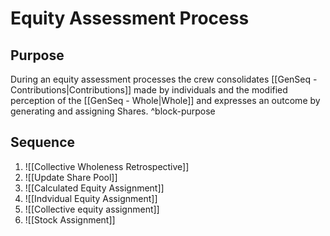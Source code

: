 # Equity Assessment Process
## Purpose
During an equity assessment processes the crew consolidates [[GenSeq - Contributions|Contributions]]  made by individuals and the modified perception of the [[GenSeq - Whole|Whole]] and expresses an outcome by generating and assigning Shares.  ^block-purpose

## Sequence
1. ![[Collective Wholeness Retrospective]]
2. ![[Update Share Pool]]
3. ![[Calculated Equity Assignment]]
4. ![[Indvidual Equity Assignment]]
5. ![[Collective equity assignment]]
6. ![[Stock Assignment]]

